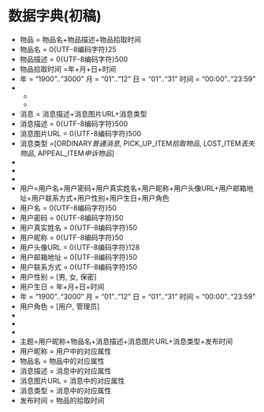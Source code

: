# 数据字典(初稿)


* 物品 = 物品名+物品描述+物品拾取时间
* 物品名 = 0{UTF-8编码字符}25
* 物品描述 = 0{UTF-8编码字符}500
* 物品拾取时间 =年+月+日+时间
* 年 = “1900”..“3000”   月 = “01”..“12”   日 = “01”..“31” 时间 = “00:00”..“23:59”
* 
  * 
  * 
* 消息 = 消息描述+消息图片URL+消息类型
* 消息描述 = 0{UTF-8编码字符}500
* 消息图片URL = 0{UTF-8编码字符}500
* 消息类型 =[ORDINARY*普通消息*, PICK_UP_ITEM*拾取物品*, LOST_ITEM*丢失物品*, APPEAL_ITEM*申诉物品*]
* 
* 
* 
* 用户=用户名+用户密码+用户真实姓名+用户昵称+用户头像URL+用户邮箱地址+用户联系方式+用户性别+用户生日+用户角色
* 用户名 = 0{UTF-8编码字符}50
* 用户密码 = 0{UTF-8编码字符}50
* 用户真实姓名 = 0{UTF-8编码字符}50
* 用户昵称 = 0{UTF-8编码字符}50
* 用户头像URL = 0{UTF-8编码字符}128
* 用户邮箱地址 = 0{UTF-8编码字符}50
* 用户联系方式 = 0{UTF-8编码字符}50
* 用户性别 = [男, 女, 保密]
* 用户生日 = 年+月+日+时间
* 年 = “1900”..“3000”   月 = “01”..“12”   日 = “01”..“31” 时间 = “00:00”..“23:59”
* 用户角色 = [用户, 管理员]
* 
* 
* 
* 主题=用户昵称+物品名+消息描述+消息图片URL+消息类型+发布时间
* 用户昵称 = 用户中的对应属性
* 物品名 = 物品中的对应属性
* 消息描述 = 消息中的对应属性
* 消息图片URL = 消息中的对应属性
* 消息类型 = 消息中的对应属性
* 发布时间 = 物品的拾取时间
